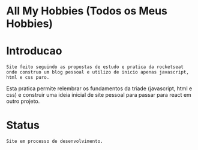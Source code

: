 # All My Hobbies (Todos os Meus Hobbies)

# Introducao
    Site feito seguindo as propostas de estudo e pratica da rocketseat onde construo um blog pessoal e utilizo de inicio apenas javascript, html e css puro.
Esta pratica permite relembrar os fundamentos da triade (javascript, html e css) e construir uma ideia inicial de site pessoal para passar para react em outro projeto.

# Status
    Site em processo de desenvolvimento.
